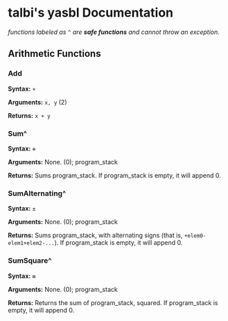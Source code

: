 # talbi's yasbl Documentation

*functions labeled as `^` are **safe functions** and cannot throw an exception.*

## Arithmetic Functions

### Add

**Syntax:** `+`

**Arguments:** `x, y` (2)

**Returns:** `x + y`

### Sum^

**Syntax:** `⊕`

**Arguments:** None. (0); program_stack

**Returns:** Sums program_stack. If program_stack is empty, it will append 0.

### SumAlternating^

**Syntax:** `±`

**Arguments:** None. (0); program_stack

**Returns:** Sums program_stack, with alternating signs (that is, `+elem0-elem1+elem2-...`). If program_stack is empty, it will append 0.

### SumSquare^

**Syntax:** `⊞`

**Arguments:** None. (0); program_stack

**Returns:** Returns the sum of program_stack, squared. If program_stack is empty, it will append 0.
